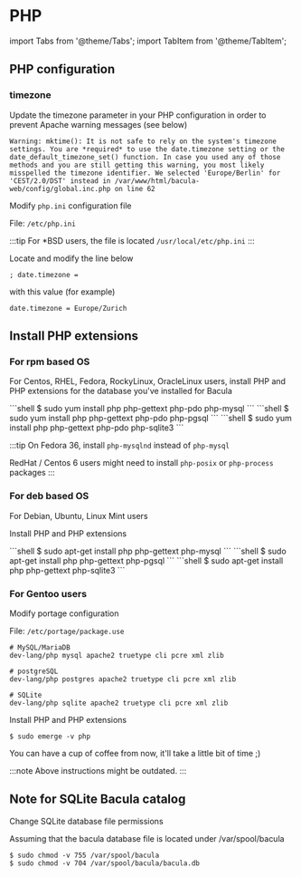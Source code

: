 # PHP

import Tabs from '@theme/Tabs';
import TabItem from '@theme/TabItem';

## PHP configuration

### timezone

Update the timezone parameter in your PHP configuration in order to prevent Apache warning messages (see below)

`Warning: mktime(): It is not safe to rely on the system's timezone settings. You are *required* to use the date.timezone setting or the date_default_timezone_set() function. In case you used any of those methods and you are still getting this warning, you most likely misspelled the timezone identifier. We selected 'Europe/Berlin' for 'CEST/2.0/DST' instead in /var/www/html/bacula-web/config/global.inc.php on line 62`

Modify `php.ini` configuration file

File: `/etc/php.ini`

:::tip
For *BSD users, the file is located `/usr/local/etc/php.ini`
:::

Locate and modify the line below

`; date.timezone =`

with this value (for example)

`date.timezone = Europe/Zurich`

## Install PHP extensions

### For rpm based OS

For Centos, RHEL, Fedora, RockyLinux, OracleLinux users, install PHP and PHP extensions for the database you've installed for Bacula

<Tabs>
  <TabItem value="mysql" label="MySQL/MariaDB Bacula catalog" default>
```shell
$ sudo yum install php php-gettext php-pdo  php-mysql
```
  </TabItem>
  <TabItem value="postgres" label="postgreSQL Bacula catalog">
```shell
$ sudo yum install php php-gettext php-pdo php-pgsql
```
  </TabItem>
  <TabItem value="sqlite" label="SQLite Bacula catalog">
```shell
$ sudo yum install php php-gettext php-pdo php-sqlite3
```
 </TabItem>
</Tabs>

:::tip
On Fedora 36, install `php-mysqlnd` instead of `php-mysql`

RedHat / Centos 6 users might need to install `php-posix` or `php-process` packages
:::

### For deb based OS

For Debian, Ubuntu, Linux Mint users

Install PHP and PHP extensions

<Tabs>
  <TabItem value="mysql" label="MySQL/MariaDB Bacula catalog" default>
```shell
$ sudo apt-get install php php-gettext php-mysql
```
  </TabItem>
  <TabItem value="postgres" label="postgreSQL Bacula catalog">
```shell
$ sudo apt-get install php php-gettext php-pgsql
```
  </TabItem>
  <TabItem value="sqlite" label="SQLite Bacula catalog">
```shell
$ sudo apt-get install php php-gettext php-sqlite3
```
 </TabItem>
</Tabs>

### For Gentoo users

Modify portage configuration

File: `/etc/portage/package.use`

```
# MySQL/MariaDB
dev-lang/php mysql apache2 truetype cli pcre xml zlib

# postgreSQL
dev-lang/php postgres apache2 truetype cli pcre xml zlib

# SQLite
dev-lang/php sqlite apache2 truetype cli pcre xml zlib
```

Install PHP and PHP extensions

```shell
$ sudo emerge -v php
```

You can have a cup of coffee from now, it'll take a little bit of time ;)

:::note
Above instructions might be outdated.
:::

## Note for SQLite Bacula catalog

Change SQLite database file permissions

Assuming that the bacula database file is located under /var/spool/bacula

```shell
$ sudo chmod -v 755 /var/spool/bacula
$ sudo chmod -v 704 /var/spool/bacula/bacula.db
```
